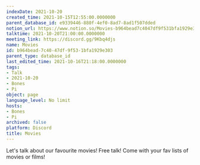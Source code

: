 ```yaml
---
indexDate: 2021-10-20
created_time: 2021-10-15T12:55:00.0000000
parent_database_id: e9339446-880f-4ef0-8ad7-8ad1f507dded
notion_url: https://www.notion.so/Movies-b964bead7c4047df9f531bfa1929e303
talktime: 2021-10-20T21:00:00.0000000
meeting_link: https://discord.gg/9Kbq4djs
name: Movies
id: b964bead-7c40-47df-9f53-1bfa1929e303
parent_type: database_id
last_edited_time: 2021-10-16T21:18:00.0000000
tags:
- Talk
- 2021-10-20
- Bones
- Pi
object: page
language_level: No limit
hosts:
- Bones
- Pi
archived: false
platform: Discord
title: Movies
---
```


Let's talk about our favourite movies!
Free talk! Come with your fav lists of movies or films!


